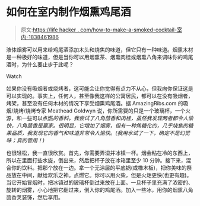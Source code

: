 # 如何在室内制作烟熏鸡尾酒

> 原文:[https://life hacker . com/how-to-make-a-smoked-cocktail-室内-1838461986](https://lifehacker.com/how-to-make-a-smoked-cocktail-indoors-1838461986)

液体烟雾可以用来给鸡尾酒添加木头和烧焦的味道，但它只有一种味道。烟熏木材是一种极好的味道，但是当你可以用烟熏茶、烟熏肉桂或烟熏八角来调味你的鸡尾酒时，为什么要止步于此呢？

Watch

如果你没有吸烟者或烧烤者，这可能会让你觉得有点力不从心，但我向你保证这是可以实现的。事实上，任何人，甚至像我这样的公寓居民，都可以在没有吸烟者，烤架，甚至没有任何木材的情况下享受烟熏鸡尾酒。据 AmazingRibs.com 的吸烟/烧烤/烧烤专家 Meathead Goldwyn 说，你所需要的只是一个玻璃杯，一个火源，和一些可以点燃*的香料。我尝试了八角茴香和肉桂，虽然我发现两者都令人愉快，八角茴香是赢家。很明显，它增加了烟雾，但有一种焦糖化的，几乎烧焦的糖果品质，我发现它的香气和味道非常令人愉快。(我用水试了一下，确定不是幻觉味；真的管用！)*

也很轻松，我一直很欣赏。首先，你需要弄湿并冰镇一杯。烟会粘在冷的东西上，所以在里面打些水旋，倒出来，然后把杯子放在冰箱里至少 10 分钟。接下来，混合你的饮料。把那个放在一边。拿一个无涂层的平底锅(或橡木板)，把你美味的祭品放在中间，献给欢乐之神。点燃它。你可以用火柴，但是火炬更快(也更有趣)。当它开始冒烟时，把冰镇过的玻璃杯倒过来放在上面。一旦杯子里充满了浓密的、旋转的烟雾，小心地把它翻过来，倒入你的鸡尾酒。加入一些冰，用你的烟熏八角茴香荚装饰，然后享用。